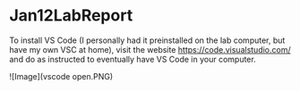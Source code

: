 # Jan12LabReport
To install VS Code (I personally had it preinstalled on the lab computer, but have my own VSC at home), visit the website  https://code.visualstudio.com/ and do
as instructed to eventually have VS Code in your computer.

![Image](vscode open.PNG)

